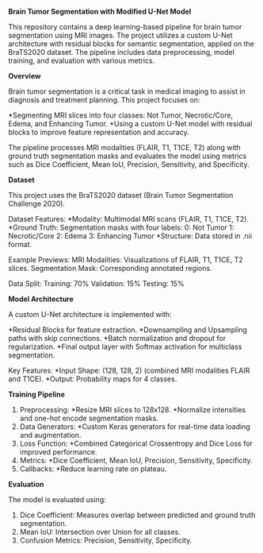 **Brain Tumor Segmentation with Modified U-Net Model**

This repository contains a deep learning-based pipeline for brain tumor segmentation using MRI images. The project utilizes a custom U-Net architecture with residual blocks for semantic segmentation, applied on the BraTS2020 dataset. The pipeline includes data preprocessing, model training, and evaluation with various metrics.

**Overview**

Brain tumor segmentation is a critical task in medical imaging to assist in diagnosis and treatment planning. This project focuses on:

*Segmenting MRI slices into four classes: Not Tumor, Necrotic/Core, Edema, and Enhancing Tumor.
*Using a custom U-Net model with residual blocks to improve feature representation and accuracy.

The pipeline processes MRI modalities (FLAIR, T1, T1CE, T2) along with ground truth segmentation masks and evaluates the model using metrics such as Dice Coefficient, Mean IoU, Precision, Sensitivity, and Specificity.

**Dataset**

This project uses the BraTS2020 dataset (Brain Tumor Segmentation Challenge 2020).

Dataset Features:
*Modality: Multimodal MRI scans (FLAIR, T1, T1CE, T2).
*Ground Truth: Segmentation masks with four labels:
  0: Not Tumor
  1: Necrotic/Core
  2: Edema
  3: Enhancing Tumor
*Structure: Data stored in .nii format.

Example Previews:
MRI Modalities: Visualizations of FLAIR, T1, T1CE, T2 slices.
Segmentation Mask: Corresponding annotated regions.

Data Split:
Training: 70%
Validation: 15%
Testing: 15%

**Model Architecture**

A custom U-Net architecture is implemented with:

*Residual Blocks for feature extraction.
*Downsampling and Upsampling paths with skip connections.
*Batch normalization and dropout for regularization.
*Final output layer with Softmax activation for multiclass segmentation.

Key Features:
*Input Shape: (128, 128, 2) (combined MRI modalities FLAIR and T1CE).
*Output: Probability maps for 4 classes.

**Training Pipeline**

1. Preprocessing:
  *Resize MRI slices to 128x128.
  *Normalize intensities and one-hot encode segmentation masks.
2. Data Generators:
  *Custom Keras generators for real-time data loading and augmentation.
3. Loss Function:
  *Combined Categorical Crossentropy and Dice Loss for improved performance.
4. Metrics:
  *Dice Coefficient, Mean IoU, Precision, Sensitivity, Specificity.
5. Callbacks:
  *Reduce learning rate on plateau.

**Evaluation**

The model is evaluated using:

1. Dice Coefficient: Measures overlap between predicted and ground truth segmentation.
2. Mean IoU: Intersection over Union for all classes.
3. Confusion Metrics: Precision, Sensitivity, Specificity.
